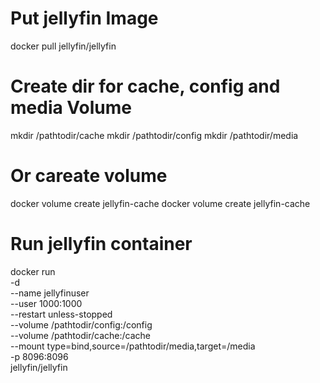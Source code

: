 # Put jellyfin Image
docker pull jellyfin/jellyfin
# Create dir for cache, config and media Volume
mkdir /pathtodir/cache
mkdir /pathtodir/config
mkdir /pathtodir/media
# Or careate volume
docker volume create jellyfin-cache
docker volume create jellyfin-cache
# Run jellyfin container
docker run \
-d \
--name jellyfinuser \
--user 1000:1000 \
--restart unless-stopped \
--volume /pathtodir/config:/config \
--volume /pathtodir/cache:/cache \
--mount type=bind,source=/pathtodir/media,target=/media \
-p 8096:8096 \
jellyfin/jellyfin
